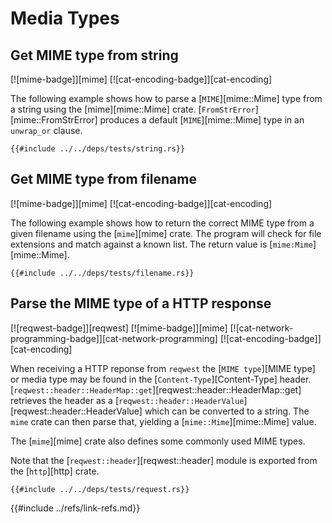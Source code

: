# Media Types

## Get MIME type from string

[![mime-badge]][mime] [![cat-encoding-badge]][cat-encoding]

The following example shows how to parse a [`MIME`][mime::Mime] type from a string using the
[mime][mime::Mime] crate. [`FromStrError`][mime::FromStrError] produces a default [`MIME`][mime::Mime] type in an
`unwrap_or` clause.

```rust,editable
{{#include ../../deps/tests/string.rs}}
```

## Get MIME type from filename

[![mime-badge]][mime] [![cat-encoding-badge]][cat-encoding]

The following example shows how to return the correct MIME type from a given filename using the [`mime`][mime] crate. The program will check for file extensions and match against a known list. The return value is [`mime:Mime`][mime::Mime].

```rust,editable
{{#include ../../deps/tests/filename.rs}}
```

## Parse the MIME type of a HTTP response

[![reqwest-badge]][reqwest] [![mime-badge]][mime] [![cat-network-programming-badge]][cat-network-programming] [![cat-encoding-badge]][cat-encoding]

When receiving a HTTP reponse from `reqwest` the [`MIME type`][MIME type] or media type may be found in the [`Content-Type`][Content-Type] header. [`reqwest::header::HeaderMap::get`][reqwest::header::HeaderMap::get] retrieves the header as a [`reqwest::header::HeaderValue`][reqwest::header::HeaderValue] which can be converted to a string. The `mime` crate can then parse that, yielding a [`mime::Mime`][mime::Mime] value.

The [`mime`][mime] crate also defines some commonly used MIME types.

Note that the [`reqwest::header`][reqwest::header] module is exported from the [`http`][http] crate.

```rust,editable,no_run
{{#include ../../deps/tests/request.rs}}
```

{{#include ../refs/link-refs.md}}
